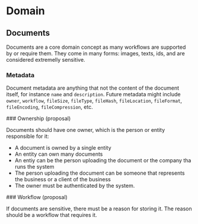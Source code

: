 # Domain

## Documents

Documents are a core domain concept as many workflows are supported by or require them.
They come in many forms: images, texts, ids, and are considered extremelly sensitive.

### Metadata

Document metadata are anything that not the content of the document itself, for instance `name` and `description`.
Future metadata might include `owner`, `workflow`, `fileSize`, `fileType`, `fileHash`, `fileLocation`, `fileFormat`, `fileEncoding`, `fileCompression`, etc.

### Ownership (proposal)

Documents should have one owner, which is the person or entity responsible for it:
 * A document is owned by a single entity
 * An entity can own many documents
 * An entiy can be the person uploading the document or the company tha runs the system
 * The person uploading the document can be someone that represents the business or a client of the business
 * The owner must be authenticated by the system.

### Workflow (proposal)

If documents are sensitive, there must be a reason for storing it. The reason should be a workflow that requires it.
